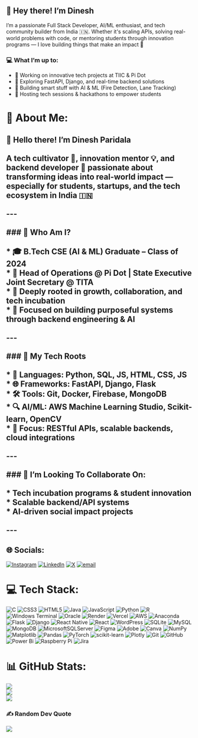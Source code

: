 ## 👋 Hey there! I’m Dinesh

I’m a passionate Full Stack Developer, AI/ML enthusiast, and tech community builder from India 🇮🇳. Whether it's scaling APIs, solving real-world problems with code, or mentoring students through innovation programs — I love building things that make an impact 🚀

### 💻 What I’m up to:

* 🧠 Working on innovative tech projects at TIIC & Pi Dot
* 🌱 Exploring FastAPI, Django, and real-time backend solutions
* 🤖 Building smart stuff with AI & ML (Fire Detection, Lane Tracking)
* 💬 Hosting tech sessions & hackathons to empower students

# 💫 About Me:
## 👋 Hello there! I’m Dinesh Paridala<br><br>A tech cultivator 🌱, innovation mentor 💡, and backend developer 🚀 passionate about transforming ideas into real-world impact — especially for students, startups, and the tech ecosystem in India 🇮🇳<br><br>---<br><br>### 🌟 Who Am I?<br><br>* 🎓 B.Tech CSE (AI & ML) Graduate – Class of 2024<br>* 🧠 Head of Operations @ Pi Dot | State Executive Joint Secretary @ TITA<br>* 🌱 Deeply rooted in growth, collaboration, and tech incubation<br>* 🧭 Focused on building purposeful systems through backend engineering & AI<br><br>---<br><br>### 🔧 My Tech Roots<br><br>* 💬 Languages: Python, SQL, JS, HTML, CSS, JS<br>* 🌐 Frameworks: FastAPI, Django, Flask<br>* 🛠️ Tools: Git, Docker, Firebase, MongoDB<br>* 🔍 AI/ML: AWS Machine Learning Studio, Scikit-learn, OpenCV<br>* 🔗 Focus: RESTful APIs, scalable backends, cloud integrations<br><br>---<br><br>### 🤝 I’m Looking To Collaborate On:<br><br>* Tech incubation programs & student innovation<br>* Scalable backend/API systems<br>* AI-driven social impact projects<br><br>---<br>


## 🌐 Socials:
[![Instagram](https://img.shields.io/badge/Instagram-%23E4405F.svg?logo=Instagram&logoColor=white)](https://instagram.com/dinesh365_) [![LinkedIn](https://img.shields.io/badge/LinkedIn-%230077B5.svg?logo=linkedin&logoColor=white)](https://linkedin.com/in/dinesh-paridala) [![X](https://img.shields.io/badge/X-black.svg?logo=X&logoColor=white)](https://x.com/@DineshParidala) [![email](https://img.shields.io/badge/Email-D14836?logo=gmail&logoColor=white)](mailto:dineshchowdharyparidala@gmail.com) 

# 💻 Tech Stack:
![C](https://img.shields.io/badge/c-%2300599C.svg?style=for-the-badge&logo=c&logoColor=white) ![CSS3](https://img.shields.io/badge/css3-%231572B6.svg?style=for-the-badge&logo=css3&logoColor=white) ![HTML5](https://img.shields.io/badge/html5-%23E34F26.svg?style=for-the-badge&logo=html5&logoColor=white) ![Java](https://img.shields.io/badge/java-%23ED8B00.svg?style=for-the-badge&logo=openjdk&logoColor=white) ![JavaScript](https://img.shields.io/badge/javascript-%23323330.svg?style=for-the-badge&logo=javascript&logoColor=%23F7DF1E) ![Python](https://img.shields.io/badge/python-3670A0?style=for-the-badge&logo=python&logoColor=ffdd54) ![R](https://img.shields.io/badge/r-%23276DC3.svg?style=for-the-badge&logo=r&logoColor=white) ![Windows Terminal](https://img.shields.io/badge/Windows%20Terminal-%234D4D4D.svg?style=for-the-badge&logo=windows-terminal&logoColor=white) ![Oracle](https://img.shields.io/badge/Oracle-F80000?style=for-the-badge&logo=oracle&logoColor=white) ![Render](https://img.shields.io/badge/Render-%46E3B7.svg?style=for-the-badge&logo=render&logoColor=white) ![Vercel](https://img.shields.io/badge/vercel-%23000000.svg?style=for-the-badge&logo=vercel&logoColor=white) ![AWS](https://img.shields.io/badge/AWS-%23FF9900.svg?style=for-the-badge&logo=amazon-aws&logoColor=white) ![Anaconda](https://img.shields.io/badge/Anaconda-%2344A833.svg?style=for-the-badge&logo=anaconda&logoColor=white) ![Flask](https://img.shields.io/badge/flask-%23000.svg?style=for-the-badge&logo=flask&logoColor=white) ![Django](https://img.shields.io/badge/django-%23092E20.svg?style=for-the-badge&logo=django&logoColor=white) ![React Native](https://img.shields.io/badge/react_native-%2320232a.svg?style=for-the-badge&logo=react&logoColor=%2361DAFB) ![React](https://img.shields.io/badge/react-%2320232a.svg?style=for-the-badge&logo=react&logoColor=%2361DAFB) ![WordPress](https://img.shields.io/badge/WordPress-%23117AC9.svg?style=for-the-badge&logo=WordPress&logoColor=white) ![SQLite](https://img.shields.io/badge/sqlite-%2307405e.svg?style=for-the-badge&logo=sqlite&logoColor=white) ![MySQL](https://img.shields.io/badge/mysql-4479A1.svg?style=for-the-badge&logo=mysql&logoColor=white) ![MongoDB](https://img.shields.io/badge/MongoDB-%234ea94b.svg?style=for-the-badge&logo=mongodb&logoColor=white) ![MicrosoftSQLServer](https://img.shields.io/badge/Microsoft%20SQL%20Server-CC2927?style=for-the-badge&logo=microsoft%20sql%20server&logoColor=white) ![Figma](https://img.shields.io/badge/figma-%23F24E1E.svg?style=for-the-badge&logo=figma&logoColor=white) ![Adobe](https://img.shields.io/badge/adobe-%23FF0000.svg?style=for-the-badge&logo=adobe&logoColor=white) ![Canva](https://img.shields.io/badge/Canva-%2300C4CC.svg?style=for-the-badge&logo=Canva&logoColor=white) ![NumPy](https://img.shields.io/badge/numpy-%23013243.svg?style=for-the-badge&logo=numpy&logoColor=white) ![Matplotlib](https://img.shields.io/badge/Matplotlib-%23ffffff.svg?style=for-the-badge&logo=Matplotlib&logoColor=black) ![Pandas](https://img.shields.io/badge/pandas-%23150458.svg?style=for-the-badge&logo=pandas&logoColor=white) ![PyTorch](https://img.shields.io/badge/PyTorch-%23EE4C2C.svg?style=for-the-badge&logo=PyTorch&logoColor=white) ![scikit-learn](https://img.shields.io/badge/scikit--learn-%23F7931E.svg?style=for-the-badge&logo=scikit-learn&logoColor=white) ![Plotly](https://img.shields.io/badge/Plotly-%233F4F75.svg?style=for-the-badge&logo=plotly&logoColor=white) ![Git](https://img.shields.io/badge/git-%23F05033.svg?style=for-the-badge&logo=git&logoColor=white) ![GitHub](https://img.shields.io/badge/github-%23121011.svg?style=for-the-badge&logo=github&logoColor=white) ![Power Bi](https://img.shields.io/badge/power_bi-F2C811?style=for-the-badge&logo=powerbi&logoColor=black) ![Raspberry Pi](https://img.shields.io/badge/-Raspberry_Pi-C51A4A?style=for-the-badge&logo=Raspberry-Pi) ![Jira](https://img.shields.io/badge/jira-%230A0FFF.svg?style=for-the-badge&logo=jira&logoColor=white)
# 📊 GitHub Stats:
![](https://github-readme-stats.vercel.app/api?username=dinesh12042003&theme=transparent&hide_border=false&include_all_commits=false&count_private=false)<br/>
![](https://nirzak-streak-stats.vercel.app/?user=dinesh12042003&theme=transparent&hide_border=false)<br/>
![](https://github-readme-stats.vercel.app/api/top-langs/?username=dinesh12042003&theme=transparent&hide_border=false&include_all_commits=false&count_private=false&layout=compact)

### ✍️ Random Dev Quote
![](https://quotes-github-readme.vercel.app/api?type=horizontal&theme=radical)

<!-- Proudly created with GPRM ( https://gprm.itsvg.in ) -->

